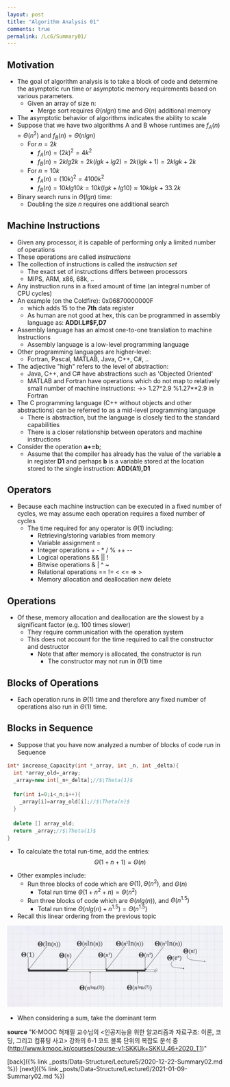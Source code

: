 ```yaml
---
layout: post
title: "Algorithm Analysis 01"
comments: true
permalink: /Lc6/Summary01/
---
```

## Motivation
- The goal of algorithm analysis is to take a block of code and determine the asymptotic run time or asymptotic memory requirements based on various parameters.
  - Given an array of size n:
    - Merge sort requires $\Theta(n lg n)$ time and $\Theta(n)$ additional memory
- The asymptotic behavior of algorithms indicates the ability to scale
- Suppose that we have two algorithms A and B whose runtimes are $f_{A}(n)=\Theta(n^2)$ and $f_{B}(n)=\Theta(n lg n)$
  - For $n=2k$
    - $f_{A}(n)=(2k)^2=4k^2$
    - $f_{B}(n)=2k lg 2k=2k (lg k+lg 2) = 2k(lg k+1)=2k lg k + 2k$
  - For $n=10k$
    - $f_{A}(n)=(10k)^2=4100k^2$
    - $f_{B}(n)=10k lg 10k=10k(lg k+lg 10)\approx 10k lg k+33.2k$
- Binary search runs in $\Theta(lg n)$ time:
  - Doubling the size _n_ requires one additional search
## Machine Instructions
- Given any processor, it is capable of performing only a limited number of operations
- These operations are called _instructions_
- The collection of instructions is called the _instruction set_
  - The exact set of instructions differs between processors
  - MIPS, ARM, x86, 68k, ..
- Any instruction runs in a fixed amount of time (an integral number of CPU cycles)
- An example (on the Coldfire): 0x06870000000F
  - which adds 15 to the **7th** data register
  - As human are not good at hex, this can be programmed in assembly language as: **ADDI.L#$F,D7**
- Assembly language has an almost one-to-one translation to machine Instructions
  - Assembly language is a low-level programming language
- Other programming languages are higher-level:
  - Fortran, Pascal, MATLAB, Java, C++, C#, ..
- The adjective "high" refers to the level of abstraction:
  - Java, C++, and C# have abstractions such as 'Objected Oriented'
  - MATLAB and Fortran have operations which do not map to relatively small number of machine instructions:
    ->> 1.27^2.9   %1.27**2.9 in Fortran
- The C programming language (C++ without objects and other abstractions) can be referred to as a mid-level programming language
  - There is abstraction, but the language is closely tied to the standard capabilities
  - There is a closer relationship between operators and machine instructions
- Consider the operation **a+=b**;
  - Assume that the compiler has already has the value of the variable **a** in register **D1** and perhaps **b** is a variable stored at the location stored to the single instruction: **ADD(A1),D1**
## Operators
- Because each machine instruction can be executed in a fixed number of cycles, we may assume each operation requires a fixed number of cycles
  - The time required for any operator is $\Theta(1)$ including:
    - Retrieving/storing variables from memory
    - Variable assignment =
    - Integer operations  + - * / % ++ --
    - Logical operations  && || !
    - Bitwise operations  & | ^ ~
    - Relational operations == != < <= => >
    - Memory allocation and deallocation  new delete
## Operations
- Of these, memory allocation and deallocation are the slowest by a significant factor (e.g. 100 times slower)
  - They require communication with the operation system
  - This does not account for the time required to call the constructor and destructor
    - Note that after memory is allocated, the constructor is run
      - The constructor may not run in $\Theta(1)$ time
## Blocks of Operations
- Each operation runs in $\Theta(1)$ time and therefore any fixed number of operations also run in $\Theta(1)$ time.
## Blocks in Sequence
- Suppose that you have now analyzed a number of blocks of code run in Sequence
```cpp
int* increase_Capacity(int *_array, int _n, int _delta){
  int *array_old=_array;
  _array=new int[_n+_delta];//$\Theta(1)$

  for(int i=0;i<_n;i++){
    _array[i]=array_old[i];//$\Theta(n)$
  }

  delete [] array_old;
  return _array;//$\Theta(1)$
}
```
  * To calculate the total run-time, add the entries:
  $$\Theta(1+n+1)=\Theta(n)$$
- Other examples include:
  - Run three blocks of code which are $\Theta(1), \Theta(n^2)$, and $\Theta(n)$
    - Total run time $\Theta(1+n^2+n)=\Theta(n^2)$
  - Run three blocks of code which are $\Theta(n lg(n))$, and $\Theta(n^{1.5})$
    - Total run time $\Theta(n lg(n)+n^{1.5})=\Theta(n^{1.5})$
- Recall this linear ordering from the previous topic

![worder](/assets/worder.png)

  - When considering a sum, take the dominant term

**source**
"K-MOOC 허재필 교수님의 <인공지능을 위한 알고리즘과 자료구조: 이론, 코딩, 그리고 컴퓨팅 사고>
강좌의 6-1 코드 블록 단위의 복잡도 분석 중(http://www.kmooc.kr/courses/course-v1:SKKUk+SKKU_46+2020_T1)"

[back]({% link _posts/Data-Structure/Lecture5/2020-12-22-Summary02.md %})
[next]({% link _posts/Data-Structure/Lecture6/2021-01-09-Summary02.md %})
